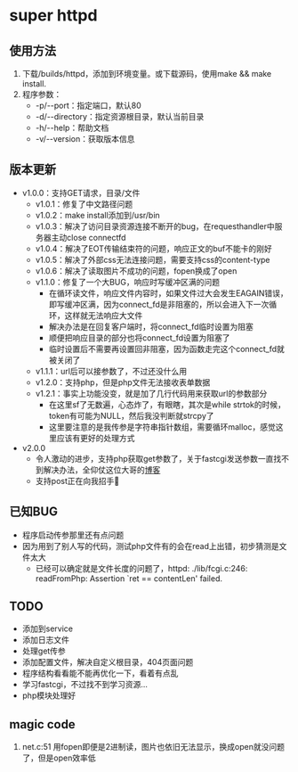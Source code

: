 # super httpd

## 使用方法
1. 下载/builds/httpd，添加到环境变量。或下载源码，使用make && make install.
2. 程序参数：
    - -p/--port：指定端口，默认80
    - -d/--directory：指定资源根目录，默认当前目录
    - -h/--help：帮助文档
    - -v/--version：获取版本信息

## 版本更新
- v1.0.0：支持GET请求，目录/文件
    - v1.0.1：修复了中文路径问题
    - v1.0.2：make install添加到/usr/bin
    - v1.0.3：解决了访问目录资源连接不断开的bug，在requesthandler中服务器主动close connectfd
    - v1.0.4：解决了EOT传输结束符的问题，响应正文的buf不能卡的刚好
    - v1.0.5：解决了外部css无法连接问题，需要支持css的content-type
    - v1.0.6：解决了读取图片不成功的问题，fopen换成了open
    - v1.1.0：修复了一个大BUG，响应时写缓冲区满的问题
        - 在循环读文件，响应文件内容时，如果文件过大会发生EAGAIN错误，即写缓冲区满，因为connect_fd是非阻塞的，所以会进入下一次循环，这样就无法响应大文件
        - 解决办法是在回复客户端时，将connect_fd临时设置为阻塞
        - 顺便把响应目录的部分也将connect_fd设置为阻塞了
        - 临时设置后不需要再设置回非阻塞，因为函数走完这个connect_fd就被关闭了
    - v1.1.1：url后可以接参数了，不过还没什么用
    - v1.2.0：支持php，但是php文件无法接收表单数据
    - v1.2.1：事实上功能没变，就是加了几行代码用来获取url的参数部分
        - 在这里sf了无数遍，心态炸了，有眼瞎，其次是while strtok的时候，token有可能为NULL，然后我没判断就strcpy了
        - 这里要注意的是我传参是字符串指针数组，需要循环malloc，感觉这里应该有更好的处理方式
- v2.0.0
    - 令人激动的进步，支持php获取get参数了，关于fastcgi发送参数一直找不到解决办法，全仰仗这位大哥的[博客](https://blog.csdn.net/liushengxi_root/article/details/84976353)
    - 支持post正在向我招手👋

## 已知BUG
- 程序启动传参那里还有点问题
- 因为用到了别人写的代码，测试php文件有的会在read上出错，初步猜测是文件太大
    - 已经可以确定就是文件长度的问题了，httpd: ./lib/fcgi.c:246: readFromPhp: Assertion `ret == contentLen' failed.

## TODO
- 添加到service
- 添加日志文件
- 处理get传参
- 添加配置文件，解决自定义根目录，404页面问题
- 程序结构看看能不能再优化一下，看着有点乱
- 学习fastcgi，不过找不到学习资源...
- php模块处理好

## magic code
1. net.c:51 用fopen即便是2进制读，图片也依旧无法显示，换成open就没问题了，但是open效率低